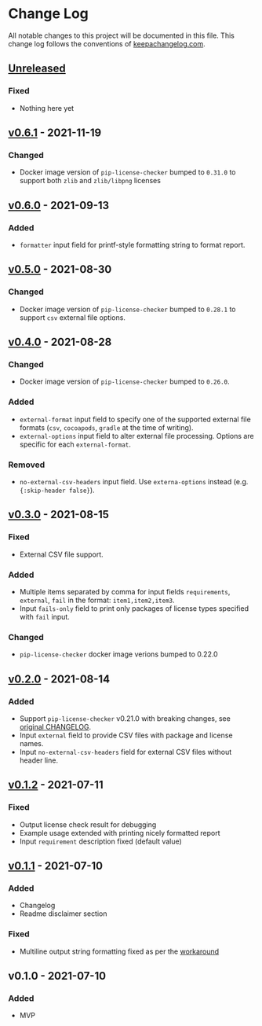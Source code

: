 # Change Log

All notable changes to this project will be documented in this file.
This change log follows the conventions of [keepachangelog.com](http://keepachangelog.com/).

## [Unreleased]
### Fixed
- Nothing here yet

## [v0.6.1] - 2021-11-19
### Changed
- Docker image version of `pip-license-checker` bumped to `0.31.0` to
  support both `zlib` and `zlib/libpng` licenses

## [v0.6.0] - 2021-09-13
### Added
- `formatter` input field for printf-style formatting string to format report.

## [v0.5.0] - 2021-08-30
### Changed
- Docker image version of `pip-license-checker` bumped to `0.28.1` to
  support `csv` external file options.

## [v0.4.0] - 2021-08-28
### Changed
- Docker image version of `pip-license-checker` bumped to `0.26.0`.

### Added
- `external-format` input field to specify one of the supported
  external file formats (`csv`, `cocoapods`, `gradle` at the time of
  writing).
- `external-options` input field to alter external file
  processing. Options are specific for each `external-format`.

### Removed
- `no-external-csv-headers` input field.
  Use `externa-options` instead (e.g. `{:skip-header false}`).

## [v0.3.0] - 2021-08-15
### Fixed
- External CSV file support.

### Added
- Multiple items separated by comma for input fields `requirements`,
  `external`, `fail` in the format: `item1,item2,item3`.
- Input `fails-only` field to print only packages of license types
  specified with `fail` input.

### Changed
- `pip-license-checker` docker image verions bumped to 0.22.0

## [v0.2.0] - 2021-08-14
### Added
- Support `pip-license-checker` v0.21.0 with breaking changes,
  see [original CHANGELOG](https://github.com/pilosus/pip-license-checker/blob/main/CHANGELOG.md).
- Input `external` field to provide CSV files with package and license names.
- Input `no-external-csv-headers` field for external CSV files without header line.

## [v0.1.2] - 2021-07-11
### Fixed
- Output license check result for debugging
- Example usage extended with printing nicely formatted report
- Input `requirement` description fixed (default value)

## [v0.1.1] - 2021-07-10
### Added
- Changelog
- Readme disclaimer section

### Fixed
- Multiline output string formatting fixed as per the [workaround](https://github.community/t/set-output-truncates-multiline-strings/16852)

## v0.1.0 - 2021-07-10
### Added
- MVP


[Unreleased]: https://github.com/pilosus/pip-license-checker/compare/v0.6.1...HEAD
[v0.6.1]: https://github.com/pilosus/pip-license-checker/compare/v0.6.0...v0.6.1
[v0.6.0]: https://github.com/pilosus/pip-license-checker/compare/v0.5.0...v0.6.0
[v0.5.0]: https://github.com/pilosus/pip-license-checker/compare/v0.4.0...v0.5.0
[v0.4.0]: https://github.com/pilosus/pip-license-checker/compare/v0.3.0...v0.4.0
[v0.3.0]: https://github.com/pilosus/pip-license-checker/compare/v0.2.0...v0.3.0
[v0.2.0]: https://github.com/pilosus/pip-license-checker/compare/v0.1.2...v0.2.0
[v0.1.2]: https://github.com/pilosus/pip-license-checker/compare/v0.1.1...v0.1.2
[v0.1.1]: https://github.com/pilosus/pip-license-checker/compare/v0.1.0...v0.1.1
